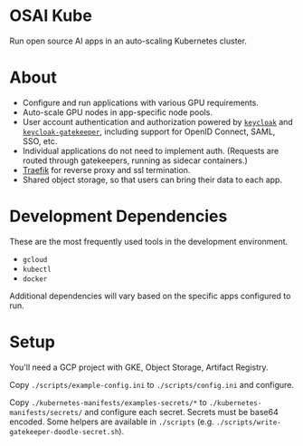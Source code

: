 # OSAI Kube

Run open source AI apps in an auto-scaling Kubernetes cluster.

# About

- Configure and run applications with various GPU requirements.
- Auto-scale GPU nodes in app-specific node pools.
- User account authentication and authorization powered by [`keycloak`](https://github.com/keycloak/keycloak) and [`keycloak-gatekeeper`](https://github.com/oneconcern/keycloak-gatekeeper), including support for OpenID Connect, SAML, SSO, etc.
- Individual applications do not need to implement auth. (Requests are routed through gatekeepers, running as sidecar containers.)
- [Traefik](https://doc.traefik.io/traefik/) for reverse proxy and ssl termination.
- Shared object storage, so that users can bring their data to each app.

# Development Dependencies

These are the most frequently used tools in the development environment.

- `gcloud`
- `kubectl`
- `docker`

Additional dependencies will vary based on the specific apps configured to run.

# Setup

You'll need a GCP project with GKE, Object Storage, Artifact Registry.

Copy `./scripts/example-config.ini` to `./scripts/config.ini` and configure.

Copy `./kubernetes-manifests/examples-secrets/*` to `./kubernetes-manifests/secrets/` and configure each secret. Secrets must be base64 encoded. Some helpers are available in `./scripts` (e.g. `./scripts/write-gatekeeper-doodle-secret.sh`).
